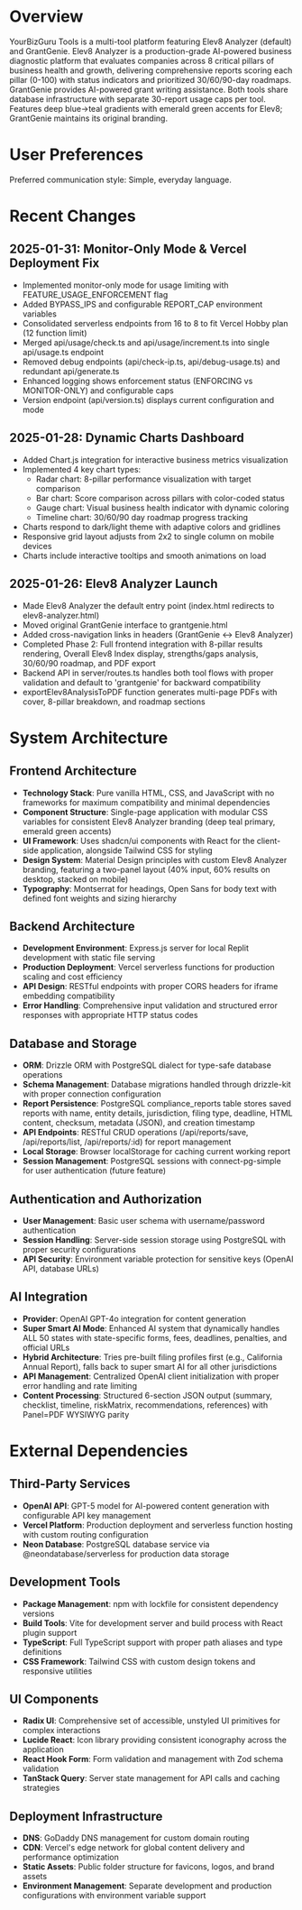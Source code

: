 # Overview

YourBizGuru Tools is a multi-tool platform featuring Elev8 Analyzer (default) and GrantGenie. Elev8 Analyzer is a production-grade AI-powered business diagnostic platform that evaluates companies across 8 critical pillars of business health and growth, delivering comprehensive reports scoring each pillar (0-100) with status indicators and prioritized 30/60/90-day roadmaps. GrantGenie provides AI-powered grant writing assistance. Both tools share database infrastructure with separate 30-report usage caps per tool. Features deep blue→teal gradients with emerald green accents for Elev8; GrantGenie maintains its original branding.

# User Preferences

Preferred communication style: Simple, everyday language.

# Recent Changes

## 2025-01-31: Monitor-Only Mode & Vercel Deployment Fix
- Implemented monitor-only mode for usage limiting with FEATURE_USAGE_ENFORCEMENT flag
- Added BYPASS_IPS and configurable REPORT_CAP environment variables
- Consolidated serverless endpoints from 16 to 8 to fit Vercel Hobby plan (12 function limit)
- Merged api/usage/check.ts and api/usage/increment.ts into single api/usage.ts endpoint
- Removed debug endpoints (api/check-ip.ts, api/debug-usage.ts) and redundant api/generate.ts
- Enhanced logging shows enforcement status (ENFORCING vs MONITOR-ONLY) and configurable caps
- Version endpoint (api/version.ts) displays current configuration and mode

## 2025-01-28: Dynamic Charts Dashboard
- Added Chart.js integration for interactive business metrics visualization
- Implemented 4 key chart types:
  - Radar chart: 8-pillar performance visualization with target comparison
  - Bar chart: Score comparison across pillars with color-coded status
  - Gauge chart: Visual business health indicator with dynamic coloring
  - Timeline chart: 30/60/90 day roadmap progress tracking
- Charts respond to dark/light theme with adaptive colors and gridlines
- Responsive grid layout adjusts from 2x2 to single column on mobile devices
- Charts include interactive tooltips and smooth animations on load

## 2025-01-26: Elev8 Analyzer Launch
- Made Elev8 Analyzer the default entry point (index.html redirects to elev8-analyzer.html)
- Moved original GrantGenie interface to grantgenie.html
- Added cross-navigation links in headers (GrantGenie ↔ Elev8 Analyzer)
- Completed Phase 2: Full frontend integration with 8-pillar results rendering, Overall Elev8 Index display, strengths/gaps analysis, 30/60/90 roadmap, and PDF export
- Backend API in server/routes.ts handles both tool flows with proper validation and default to 'grantgenie' for backward compatibility
- exportElev8AnalysisToPDF function generates multi-page PDFs with cover, 8-pillar breakdown, and roadmap sections

# System Architecture

## Frontend Architecture
- **Technology Stack**: Pure vanilla HTML, CSS, and JavaScript with no frameworks for maximum compatibility and minimal dependencies
- **Component Structure**: Single-page application with modular CSS variables for consistent Elev8 Analyzer branding (deep teal primary, emerald green accents)
- **UI Framework**: Uses shadcn/ui components with React for the client-side application, alongside Tailwind CSS for styling
- **Design System**: Material Design principles with custom Elev8 Analyzer branding, featuring a two-panel layout (40% input, 60% results on desktop, stacked on mobile)
- **Typography**: Montserrat for headings, Open Sans for body text with defined font weights and sizing hierarchy

## Backend Architecture
- **Development Environment**: Express.js server for local Replit development with static file serving
- **Production Deployment**: Vercel serverless functions for production scaling and cost efficiency
- **API Design**: RESTful endpoints with proper CORS headers for iframe embedding compatibility
- **Error Handling**: Comprehensive input validation and structured error responses with appropriate HTTP status codes

## Database and Storage
- **ORM**: Drizzle ORM with PostgreSQL dialect for type-safe database operations
- **Schema Management**: Database migrations handled through drizzle-kit with proper connection configuration
- **Report Persistence**: PostgreSQL compliance_reports table stores saved reports with name, entity details, jurisdiction, filing type, deadline, HTML content, checksum, metadata (JSON), and creation timestamp
- **API Endpoints**: RESTful CRUD operations (/api/reports/save, /api/reports/list, /api/reports/:id) for report management
- **Local Storage**: Browser localStorage for caching current working report
- **Session Management**: PostgreSQL sessions with connect-pg-simple for user authentication (future feature)

## Authentication and Authorization
- **User Management**: Basic user schema with username/password authentication
- **Session Handling**: Server-side session storage using PostgreSQL with proper security configurations
- **API Security**: Environment variable protection for sensitive keys (OpenAI API, database URLs)

## AI Integration
- **Provider**: OpenAI GPT-4o integration for content generation
- **Super Smart AI Mode**: Enhanced AI system that dynamically handles ALL 50 states with state-specific forms, fees, deadlines, penalties, and official URLs
- **Hybrid Architecture**: Tries pre-built filing profiles first (e.g., California Annual Report), falls back to super smart AI for all other jurisdictions
- **API Management**: Centralized OpenAI client initialization with proper error handling and rate limiting
- **Content Processing**: Structured 6-section JSON output (summary, checklist, timeline, riskMatrix, recommendations, references) with Panel=PDF WYSIWYG parity

# External Dependencies

## Third-Party Services
- **OpenAI API**: GPT-5 model for AI-powered content generation with configurable API key management
- **Vercel Platform**: Production deployment and serverless function hosting with custom routing configuration
- **Neon Database**: PostgreSQL database service via @neondatabase/serverless for production data storage

## Development Tools
- **Package Management**: npm with lockfile for consistent dependency versions
- **Build Tools**: Vite for development server and build process with React plugin support
- **TypeScript**: Full TypeScript support with proper path aliases and type definitions
- **CSS Framework**: Tailwind CSS with custom design tokens and responsive utilities

## UI Components
- **Radix UI**: Comprehensive set of accessible, unstyled UI primitives for complex interactions
- **Lucide React**: Icon library providing consistent iconography across the application
- **React Hook Form**: Form validation and management with Zod schema validation
- **TanStack Query**: Server state management for API calls and caching strategies

## Deployment Infrastructure
- **DNS**: GoDaddy DNS management for custom domain routing
- **CDN**: Vercel's edge network for global content delivery and performance optimization
- **Static Assets**: Public folder structure for favicons, logos, and brand assets
- **Environment Management**: Separate development and production configurations with environment variable support